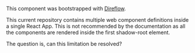 This component was bootstrapped with [Direflow](https://direflow.io).


This current repository contains multiple web component definitions inside a single React App. This is not recommended by the documentation as all the components are rendered inside the first shadow-root element. 

The question is, can this limitation be resolved?
